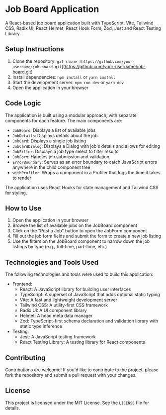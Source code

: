 # Job Board Application

A React-based job board application built with TypeScript, Vite, Tailwind CSS, Radix UI, React Helmet, React Hook Form, Zod, Jest and React Testing Library.

## Setup Instructions

1. Clone the repository: `git clone [https://github.com/your-username/job-board.git`](<https://github.com/your-username/job-board.git>)
2. Install dependencies: `npm install` or `yarn install`
3. Start the development server: `npm run dev` or `yarn dev`
4. Open the application in your browser

## Code Logic

The application is built using a modular approach, with separate components for each feature. The main components are:

* `JobBoard`: Displays a list of available jobs
* `JobDetails`: Displays details about the job
* `JobCard`: Displays a single job listing
* `JobCardDialog`: Displays a Dialog with job's details and allows for editing
* `JobFilter`: Displays a job type select to filter results
* `JobForm`: Handles job submission and validation
* `ErrorBoundary`: Serves as an error boundary to catch JavaScript errors anywhere in the child component tree
* `withProfiler`: Wraps a component in a Profiler that logs the time it takes to render

The application uses React Hooks for state management and Tailwind CSS for styling.

## How to Use

1. Open the application in your browser
2. Browse the list of available jobs on the JobBoard component
3. Click on the "Post a Job" button to open the JobForm component
4. Fill out the job form fields and submit the form to create a new job listing
5. Use the filters on the JobBoard component to narrow down the job listings by type (e.g., full-time, part-time, etc.)

## Technologies and Tools Used

The following technologies and tools were used to build this application:

* Frontend:
  * React: A JavaScript library for building user interfaces
  * TypeScript: A superset of JavaScript that adds optional static typing
  * Vite: A fast and lightweight development server
  * Tailwind CSS: A utility-first CSS framework
  * Radix UI: A UI component library
  * Helmet: A head meta data manager
  * Zod: TypeScript-first schema declaration and validation library with static type inference
* Testing:
  * Jest: A JavaScript testing framework
  * React Testing Library: A testing library for React components

## Contributing

Contributions are welcome! If you'd like to contribute to the project, please fork the repository and submit a pull request with your changes.

## License

This project is licensed under the MIT License. See the `LICENSE` file for details.
